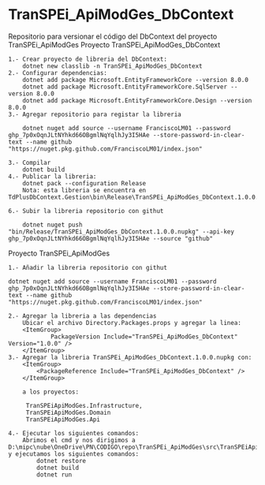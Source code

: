 # TranSPEi_ApiModGes_DbContext
Repositorio para versionar el código del DbContext  del proyecto TranSPEi_ApiModGes
Proyecto TranSPEi_ApiModGes_DbContext

	1.- Crear proyecto de libreria del DbContext:
		dotnet new classlib -n TranSPEi_ApiModGes_DbContext
	2.- Configurar dependencias:
		dotnet add package Microsoft.EntityFrameworkCore --version 8.0.0
		dotnet add package Microsoft.EntityFrameworkCore.SqlServer --version 8.0.0
		dotnet add package Microsoft.EntityFrameworkCore.Design --version 8.0.0
	3.- Agregar repositorio para registar la libreria

		dotnet nuget add source --username FranciscoLM01 --password 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 --store-password-in-clear-text --name github "https://nuget.pkg.github.com/FranciscoLM01/index.json"

	3.- Compilar
		dotnet build
	4.- Publicar la libreria:
		dotnet pack --configuration Release
		Nota: esta libreria se encuentra en TdPlusDbContext.Gestion\bin\Release\TranSPEi_ApiModGes_DbContext.1.0.0.nupkg

	6.- Subir la libreria repositorio con githut

		dotnet nuget push "bin/Release/TranSPEi_ApiModGes_DbContext.1.0.0.nupkg" --api-key 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 --source "github"

Proyecto TranSPEi_ApiModGes
	
	1.- Añadir la libreria repositorio con githut

	dotnet nuget add source --username FranciscoLM01 --password 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 --store-password-in-clear-text --name github "https://nuget.pkg.github.com/FranciscoLM01/index.json"

	2.- Agregar la libreria a las dependencias 
		Ubicar el archivo Directory.Packages.props y agregar la linea:
		<ItemGroup>
				PackageVersion Include="TranSPEi_ApiModGes_DbContext" Version="1.0.0" />
		</ItemGroup>
	3.- Agregar la libreria TranSPEi_ApiModGes_DbContext.1.0.0.nupkg con:
		<ItemGroup>
		 	<PackageReference Include="TranSPEi_ApiModGes_DbContext" />
		</ItemGroup>

		a los proyectos:

		 TranSPEiApiModGes.Infrastructure, 
		 TranSPEiApiModGes.Domain
		 TranSPEiApiModGes.Api 

	4.- Ejecutar los siguientes comandos:
		Abrimos el cmd y nos dirigimos a D:\mipc\nube\OneDrive\PN\CODIGO\repo\TranSPEi_ApiModGes\src\TranSPEiApiModGes y ejecutamos los siguientes comandos:
			dotnet restore
			dotnet build
			dotnet run
